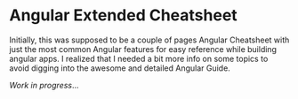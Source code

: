 # Angular Extended Cheatsheet

Initially, this was supposed to be a couple of pages Angular Cheatsheet with just the most common Angular features for easy reference while building angular apps. I realized that I needed a bit more info on some topics to avoid digging into the awesome and detailed Angular Guide.

_Work in progress_...
